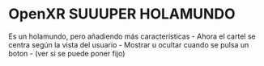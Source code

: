 # OpenXR SUUUPER HOLAMUNDO

Es un holamundo, pero añadiendo más características
    - Ahora el cartel se centra según la vista del usuario
    - Mostrar u ocultar cuando se pulsa un boton
    - (ver si se puede poner fijo)
